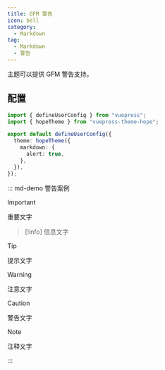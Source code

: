 ```yaml
---
title: GFM 警告
icon: bell
category:
  - Markdown
tag:
  - Markdown
  - 警告
---
```


主题可以提供 GFM 警告支持。

<!-- more -->

## 配置

```ts {7} title=".vuepress/config.ts"
import { defineUserConfig } from "vuepress";
import { hopeTheme } from "vuepress-theme-hope";

export default defineUserConfig({
  theme: hopeTheme({
    markdown: {
      alert: true,
    },
  }),
});
```

<!-- markdownlint-disable MD028 -->

::: md-demo 警告案例

> [!important]
> 重要文字

> [!info]
> 信息文字

> [!tip]
> 提示文字

> [!warning]
> 注意文字

> [!caution]
> 警告文字

> [!note]
> 注释文字

:::

<!-- markdownlint-enable MD028 -->
